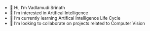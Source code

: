 - 👋 Hi, I’m Vadlamudi Srinath
- 👀 I’m interested in Artifical Intelligence
- 🌱 I’m currently learning Artifical Intelligence Life Cycle
- 💞️ I’m looking to collaborate on projects related to Computer Vision


<!---
EnthuAIExplorer/EnthuAIExplorer is a ✨ special ✨ repository because its `README.md` (this file) appears on your GitHub profile.
You can click the Preview link to take a look at your changes.
--->
